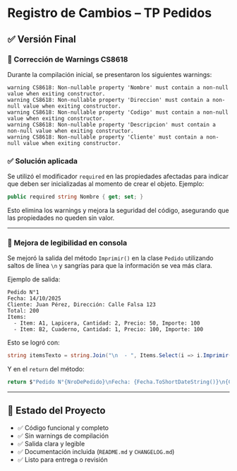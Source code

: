 # Registro de Cambios – TP Pedidos

## ✅ Versión Final

### 🔧 Corrección de Warnings CS8618

Durante la compilación inicial, se presentaron los siguientes warnings:

```
warning CS8618: Non-nullable property 'Nombre' must contain a non-null value when exiting constructor.
warning CS8618: Non-nullable property 'Direccion' must contain a non-null value when exiting constructor.
warning CS8618: Non-nullable property 'Codigo' must contain a non-null value when exiting constructor.
warning CS8618: Non-nullable property 'Descripcion' must contain a non-null value when exiting constructor.
warning CS8618: Non-nullable property 'Cliente' must contain a non-null value when exiting constructor.
```

### ✅ Solución aplicada

Se utilizó el modificador `required` en las propiedades afectadas para indicar que deben ser inicializadas al momento de crear el objeto. Ejemplo:

```csharp
public required string Nombre { get; set; }
```

Esto elimina los warnings y mejora la seguridad del código, asegurando que las propiedades no queden sin valor.

---

### 🎨 Mejora de legibilidad en consola

Se mejoró la salida del método `Imprimir()` en la clase `Pedido` utilizando saltos de línea `\n` y sangrías para que la información se vea más clara.

Ejemplo de salida:

```
Pedido N°1
Fecha: 14/10/2025
Cliente: Juan Pérez, Dirección: Calle Falsa 123
Total: 200
Items:
  - Item: A1, Lapicera, Cantidad: 2, Precio: 50, Importe: 100
  - Item: B2, Cuaderno, Cantidad: 1, Precio: 100, Importe: 100
```

Esto se logró con:

```csharp
string itemsTexto = string.Join("\n  - ", Items.Select(i => i.Imprimir()));
```

Y en el `return` del método:

```csharp
return $"Pedido N°{NroDePedido}\nFecha: {Fecha.ToShortDateString()}\n{Cliente.Imprimir()}\nTotal: {Total}\nItems:\n  - {itemsTexto}";
```

---

## 🏁 Estado del Proyecto

- ✅ Código funcional y completo
- ✅ Sin warnings de compilación
- ✅ Salida clara y legible
- ✅ Documentación incluida (`README.md` y `CHANGELOG.md`)
- ✅ Listo para entrega o revisión

